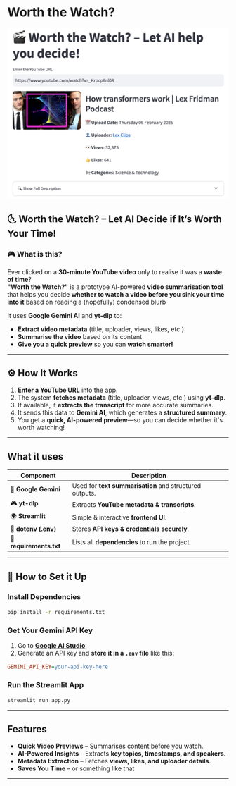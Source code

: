 # Worth the Watch?
![alt text](image-1.png)
## 🌜 Worth the Watch? – Let AI Decide if It’s Worth Your Time!

### 🎮 What is this?
Ever clicked on a **30-minute YouTube video** only to realise it was a **waste of time**?  
**"Worth the Watch?"** is a prototype AI-powered **video summarisation tool** that helps you decide **whether to watch a video before you sink your time into it**  based on reading a (hopefully) condensed blurb

It uses **Google Gemini AI** and **yt-dlp** to:
- **Extract video metadata** (title, uploader, views, likes, etc.)
- **Summarise the video** based on its content
- **Give you a quick preview** so you can **watch smarter!**

---

## ⚙️ How It Works
1. **Enter a YouTube URL** into the app.  
2. The system **fetches metadata** (title, uploader, views, etc.) using **yt-dlp**.  
3. If available, it **extracts the transcript** for more accurate summaries.  
4. It sends this data to **Gemini AI**, which generates a **structured summary**.  
5. You get a **quick, AI-powered preview**—so you can decide whether it's worth watching!  

---

## What it uses

| **Component**   | **Description** |
|----------------|----------------|
| 🧠 **Google Gemini** | Used for **text summarisation** and structured outputs. |
| 🎮 **yt-dlp** | Extracts **YouTube metadata & transcripts**. |
| 🌍 **Streamlit** | Simple & interactive **frontend UI**. |
| 🔑 **dotenv (.env)** | Stores **API keys & credentials securely**. |
| 🛂 **requirements.txt** | Lists all **dependencies** to run the project. |

---

## 🔑 How to Set it Up

### Install Dependencies
```bash
pip install -r requirements.txt
```

### Get Your Gemini API Key
1. Go to **[Google AI Studio](https://aistudio.google.com/apikey)**.  
2. Generate an API key and **store it in a `.env` file** like this:

```ini
GEMINI_API_KEY=your-api-key-here
```

### Run the Streamlit App
```bash
streamlit run app.py
```

---

## Features
- **Quick Video Previews** – Summarises content before you watch.
- **AI-Powered Insights** – Extracts **key topics, timestamps, and speakers**.
- **Metadata Extraction** – Fetches **views, likes, and uploader details**.
- **Saves You Time** – or something like that

---